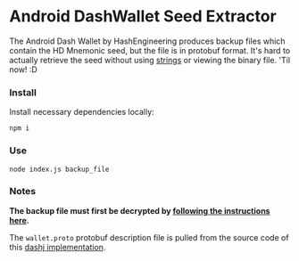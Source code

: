 # Android DashWallet Seed Extractor

The Android Dash Wallet by HashEngineering produces backup files which contain the HD Mnemonic seed, but the file is in protobuf format. It's hard to actually retrieve the seed without using [strings](http://www.linfo.org/strings.html) or viewing the binary file. 'Til now! :D

### Install

Install necessary dependencies locally:

```
npm i
```

### Use

```
node index.js backup_file
```

### Notes

**The backup file must first be decrypted by [following the instructions here](https://github.com/HashEngineering/dash-wallet/blob/45551a0ca88f11585133ca4b45246c806f0a40e1/wallet/README.recover#L64).**

The `wallet.proto` protobuf description file is pulled from the source code of this [dashj implementation](https://github.com/HashEngineering/dashj).
